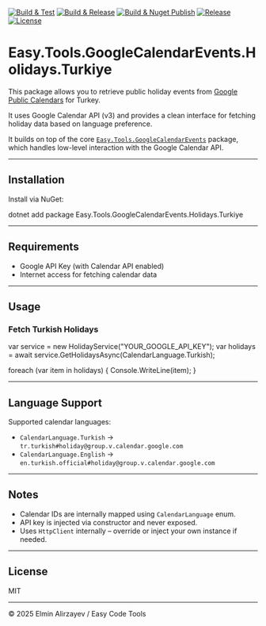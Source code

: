 ﻿[![Build & Test](https://github.com/elminalirzayev/Easy.Tools.GoogleCalendarEvents.Holidays.Turkiye/actions/workflows/build.yml/badge.svg)](https://github.com/elminalirzayev/Easy.Tools.GoogleCalendarEvents.Holidays.Turkiye/actions/workflows/build.yml)
[![Build & Release](https://github.com/elminalirzayev/Easy.Tools.GoogleCalendarEvents.Holidays.Turkiye/actions/workflows/release.yml/badge.svg)](https://github.com/elminalirzayev/Easy.Tools.GoogleCalendarEvents.Holidays.Turkiye/actions/workflows/release.yml)
[![Build & Nuget Publish](https://github.com/elminalirzayev/Easy.Tools.GoogleCalendarEvents.Holidays.Turkiye/actions/workflows/nuget.yml/badge.svg)](https://github.com/elminalirzayev/Easy.Tools.GoogleCalendarEvents.Holidays.Turkiye/actions/workflows/nuget.yml)
[![Release](https://img.shields.io/github/v/release/elminalirzayev/Easy.Tools.GoogleCalendarEvents.Holidays.Turkiye)](https://github.com/elminalirzayev/Easy.Tools.GoogleCalendarEvents.Holidays.Turkiye/releases)
[![License](https://img.shields.io/github/license/elminalirzayev/Easy.Tools.GoogleCalendarEvents.Holidays.Turkiye)](https://github.com/elminalirzayev/Easy.Tools.GoogleCalendarEvents.Holidays.Turkiye/blob/master/LICENSE.txt)


# Easy.Tools.GoogleCalendarEvents.Holidays.Turkiye

This package allows you to retrieve public holiday events from [Google Public Calendars](https://developers.google.com/calendar) for Turkey.

It uses Google Calendar API (v3) and provides a clean interface for fetching holiday data based on language preference.

It builds on top of the core [`Easy.Tools.GoogleCalendarEvents`](https://www.nuget.org/packages/Easy.Tools.GoogleCalendarEvents) package, which handles low-level interaction with the Google Calendar API.


---

## Installation

Install via NuGet:

dotnet add package Easy.Tools.GoogleCalendarEvents.Holidays.Turkiye


---

## Requirements

* Google API Key (with Calendar API enabled)
* Internet access for fetching calendar data

---

## Usage

### Fetch Turkish Holidays


var service = new HolidayService("YOUR_GOOGLE_API_KEY");
var holidays = await service.GetHolidaysAsync(CalendarLanguage.Turkish);

foreach (var item in holidays)
{
    Console.WriteLine(item);
}


---

## Language Support

Supported calendar languages:

* `CalendarLanguage.Turkish` → `tr.turkish#holiday@group.v.calendar.google.com`
* `CalendarLanguage.English` → `en.turkish.official#holiday@group.v.calendar.google.com`

---

## Notes

* Calendar IDs are internally mapped using `CalendarLanguage` enum.
* API key is injected via constructor and never exposed.
* Uses `HttpClient` internally – override or inject your own instance if needed.

---

## License

MIT

---

© 2025 Elmin Alirzayev / Easy Code Tools
